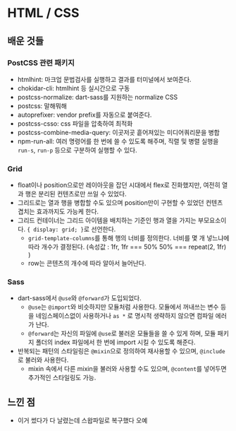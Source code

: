 # HTML / CSS

## 배운 것들

### PostCSS 관련 패키지
- htmlhint: 마크업 문법검사를 실행하고 결과를 터미널에서 보여준다.
- chokidar-cli: htmlhint 등 실시간으로 구동
- postcss-normalize: dart-sass를 지원하는 normalize CSS
- postcss: 말해뭐해
- autoprefixer: vendor prefix를 자동으로 붙여준다.
- postcss-csso: css 파일을 압축하여 최적화
- postcss-combine-media-query: 이곳저곳 흩어져있는 미디어쿼리문을 병합
- npm-run-all: 여러 명령어를 한 번에 쓸 수 있도록 해주며, 직렬 및 병렬 실행을 `run-s`, `run-p` 등으로 구분하여 실행할 수 있다.

### Grid
- float이나 position으로만 레이아웃을 잡던 시대에서 flex로 진화했지만, 여전히 열과 행은 분리된 컨텐츠로만 쓰일 수 있었다.
- 그리드로는 열과 행을 병합할 수도 있으며 position만이 구현할 수 있었던 컨텐츠 겹치는 효과까지도 가능케 한다.
- 그리드 컨테이너는 그리드 아이템을 배치하는 기준인 행과 열을 가지는 부모요소이다. `{ display: grid; }`로 선언한다.
  - `grid-template-columns`를 통해 행의 너비를 정의한다. 너비를 몇 개 넣느냐에 따라 개수가 결정된다. (속성값 : 1fr, 1fr === 50% 50% === repeat(2, 1fr) )
  - row는 콘텐츠의 개수에 따라 알아서 늘어난다.

### Sass
- dart-sass에서 `@use`와 `@forward`가 도입되었다.
  - `@use`는 `@import`와 비슷하지만 모듈처럼 사용한다. 모듈에서 꺼내쓰는 변수 등을 네임스페이스없이 사용하거나 `as *` 로 명시적 생략하지 않으면 컴파일 에러가 난다.
  - `@forward`는 자신의 파일에 `@use`로 불러온 모듈들을 쓸 수 있게 하며, 모듈 패키지 폴더의 index 파일에서 한 번에 import 시킬 수 있도록 해준다.
- 반복되는 패턴의 스타일링은 `@mixin`으로 정의하여 재사용할 수 있으며, `@include`로 불러와 사용한다. 
  - mixin 속에서 다른 mixin을 불러와 사용할 수도 있으며, `@content`를 넣어두면 추가적인 스타일링도 가능.
 
## 느낀 점
- 이거 썼다가 다 날렸는데 스왑파일로 복구했다 오예
